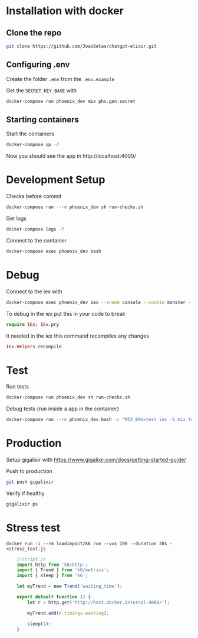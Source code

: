 # Installation with docker
## Clone the repo

```BASH
git clone https://github.com/JoaoSetas/chatgpt-elixir.git
```
## Configuring .env
Create the folder `.env` from the `.env.example`

Get the `SECRET_KEY_BASE` with
```BASH
docker-compose run phoenix_dev mix phx.gen.secret
```
## Starting containers
Start the containers
```BASH
docker-compose up -d
```
Now you should see the app in http://localhost:4000/
# Development Setup
Checks before commit
```BASH
docker-compose run --rm phoenix_dev sh run-checks.sh
```
Get logs
```BASH
docker-compose logs -f
```
Connect to the container
```BASH
docker-compose exec phoenix_dev bash
```
# Debug

Connect to the iex with 
```BASH
docker-compose exec phoenix_dev iex --sname console --cookie monster --remsh cookie
```
To debug in the iex put this in your code to break 
```elixir
require IEx; IEx.pry
```
It needed in the iex this command recompiles any changes 
```elixir
IEx.Helpers.recompile
```

# Test

Run tests
```BASH
docker-compose run phoenix_dev sh run-checks.sh
```
Debug tests (run inside a app in the container)
```BASH
docker-compose run --rm phoenix_dev bash -c "MIX_ENV=test iex -S mix test --trace"
```

# Production

Setup gigalixir with https://www.gigalixir.com/docs/getting-started-guide/

Push to production
```BASH
git push gigalixir
```

Verify if healthy
```BASH
gigalixir ps
```

# Stress test

`docker run -i --rm loadimpact/k6 run --vus 100 --duration 30s - <stress_test.js`

```javascript
    //script.js
    import http from 'k6/http';
    import { Trend } from 'k6/metrics';
    import { sleep } from 'k6';

    let myTrend = new Trend('waiting_time');

    export default function () {
        let r = http.get('http://host.docker.internal:4000/');

        myTrend.add(r.timings.waiting);

        sleep(1);
    }
```